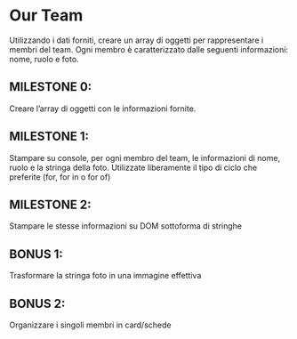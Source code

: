 Our Team
===

Utilizzando i dati forniti, creare un array di oggetti per rappresentare i membri del team.
Ogni membro è caratterizzato dalle seguenti informazioni: nome, ruolo e foto.

## MILESTONE 0:
Creare l’array di oggetti con le informazioni fornite.

## MILESTONE 1:
Stampare su console, per ogni membro del team, le informazioni di nome, ruolo e la stringa della foto.
Utilizzate liberamente il tipo di ciclo che preferite (for, for in o for of)

## MILESTONE 2:
Stampare le stesse informazioni su DOM sottoforma di stringhe

## BONUS 1:
Trasformare la stringa foto in una immagine effettiva

## BONUS 2:
Organizzare i singoli membri in card/schede


